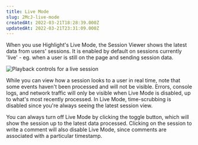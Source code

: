 ```yaml
---
title: Live Mode
slug: 2McJ-live-mode
createdAt: 2022-03-21T18:28:39.000Z
updatedAt: 2022-03-21T23:31:09.000Z
---
```


When you use Highlight's Live Mode, the Session Viewer shows the latest data from users' sessions. It is enabled by default on sessions currently 'live' - eg. when a user is still on the page and sending session data.

![Playback controls for a live session](https://archbee-image-uploads.s3.amazonaws.com/XPwQFz8tul7ogqGkmtA0y/rkMGsKiU5WGQ-uVhEW9Wo_screenshot-from-2022-03-21-16-29-23.png)

While you can view how a session looks to a user in real time, note that some events haven't been processed and will not be visible. Errors, console logs, and network traffic will only be visible when Live Mode is disabled, up to what's most recently processed. In Live Mode, time-scrubbing is disabled since you're always seeing the latest session view.

You can always turn off Live Mode by clicking the toggle button, which will show the session up to the latest data processed. Clicking on the session to write a comment will also disable Live Mode, since comments are associated with a particular timestamp.

